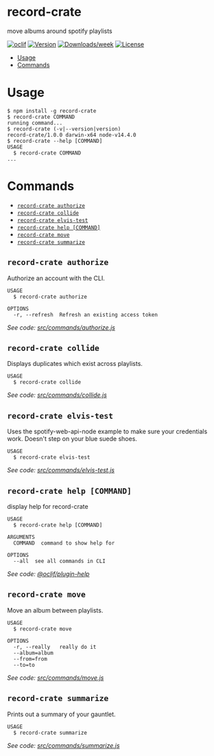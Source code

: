 record-crate
============

move albums around spotify playlists

[![oclif](https://img.shields.io/badge/cli-oclif-brightgreen.svg)](https://oclif.io)
[![Version](https://img.shields.io/npm/v/record-crate.svg)](https://npmjs.org/package/record-crate)
[![Downloads/week](https://img.shields.io/npm/dw/record-crate.svg)](https://npmjs.org/package/record-crate)
[![License](https://img.shields.io/npm/l/record-crate.svg)](https://github.com/tjwds/record-crate/blob/master/package.json)

<!-- toc -->
* [Usage](#usage)
* [Commands](#commands)
<!-- tocstop -->
# Usage
<!-- usage -->
```sh-session
$ npm install -g record-crate
$ record-crate COMMAND
running command...
$ record-crate (-v|--version|version)
record-crate/1.0.0 darwin-x64 node-v14.4.0
$ record-crate --help [COMMAND]
USAGE
  $ record-crate COMMAND
...
```
<!-- usagestop -->
# Commands
<!-- commands -->
* [`record-crate authorize`](#record-crate-authorize)
* [`record-crate collide`](#record-crate-collide)
* [`record-crate elvis-test`](#record-crate-elvis-test)
* [`record-crate help [COMMAND]`](#record-crate-help-command)
* [`record-crate move`](#record-crate-move)
* [`record-crate summarize`](#record-crate-summarize)

## `record-crate authorize`

Authorize an account with the CLI.

```
USAGE
  $ record-crate authorize

OPTIONS
  -r, --refresh  Refresh an existing access token
```

_See code: [src/commands/authorize.js](https://github.com/tjwds/record-crate/blob/v1.0.0/src/commands/authorize.js)_

## `record-crate collide`

Displays duplicates which exist across playlists.

```
USAGE
  $ record-crate collide
```

_See code: [src/commands/collide.js](https://github.com/tjwds/record-crate/blob/v1.0.0/src/commands/collide.js)_

## `record-crate elvis-test`

Uses the spotify-web-api-node example to make sure your credentials work.  Doesn't step on your blue suede shoes.

```
USAGE
  $ record-crate elvis-test
```

_See code: [src/commands/elvis-test.js](https://github.com/tjwds/record-crate/blob/v1.0.0/src/commands/elvis-test.js)_

## `record-crate help [COMMAND]`

display help for record-crate

```
USAGE
  $ record-crate help [COMMAND]

ARGUMENTS
  COMMAND  command to show help for

OPTIONS
  --all  see all commands in CLI
```

_See code: [@oclif/plugin-help](https://github.com/oclif/plugin-help/blob/v3.1.0/src/commands/help.ts)_

## `record-crate move`

Move an album between playlists.

```
USAGE
  $ record-crate move

OPTIONS
  -r, --really   really do it
  --album=album
  --from=from
  --to=to
```

_See code: [src/commands/move.js](https://github.com/tjwds/record-crate/blob/v1.0.0/src/commands/move.js)_

## `record-crate summarize`

Prints out a summary of your gauntlet.

```
USAGE
  $ record-crate summarize
```

_See code: [src/commands/summarize.js](https://github.com/tjwds/record-crate/blob/v1.0.0/src/commands/summarize.js)_
<!-- commandsstop -->

